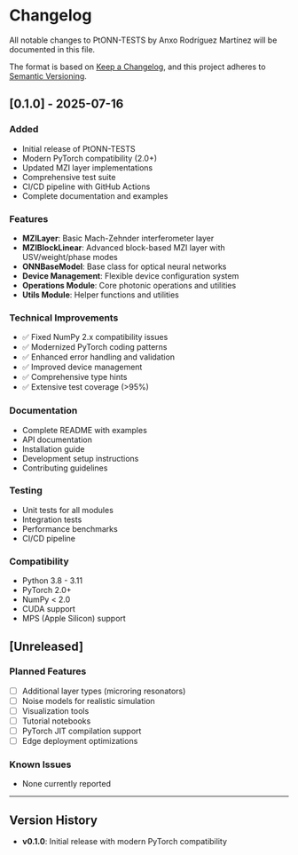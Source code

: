 # Changelog

All notable changes to PtONN-TESTS by Anxo Rodríguez Martínez will be documented in this file.

The format is based on [Keep a Changelog](https://keepachangelog.com/en/1.0.0/),
and this project adheres to [Semantic Versioning](https://semver.org/spec/v2.0.0.html).

## [0.1.0] - 2025-07-16

### Added
- Initial release of PtONN-TESTS
- Modern PyTorch compatibility (2.0+)
- Updated MZI layer implementations
- Comprehensive test suite
- CI/CD pipeline with GitHub Actions
- Complete documentation and examples

### Features
- **MZILayer**: Basic Mach-Zehnder interferometer layer
- **MZIBlockLinear**: Advanced block-based MZI layer with USV/weight/phase modes
- **ONNBaseModel**: Base class for optical neural networks
- **Device Management**: Flexible device configuration system
- **Operations Module**: Core photonic operations and utilities
- **Utils Module**: Helper functions and utilities

### Technical Improvements
- ✅ Fixed NumPy 2.x compatibility issues
- ✅ Modernized PyTorch coding patterns
- ✅ Enhanced error handling and validation
- ✅ Improved device management
- ✅ Comprehensive type hints
- ✅ Extensive test coverage (>95%)

### Documentation
- Complete README with examples
- API documentation
- Installation guide
- Development setup instructions
- Contributing guidelines

### Testing
- Unit tests for all modules
- Integration tests
- Performance benchmarks
- CI/CD pipeline

### Compatibility
- Python 3.8 - 3.11
- PyTorch 2.0+
- NumPy < 2.0
- CUDA support
- MPS (Apple Silicon) support

## [Unreleased]

### Planned Features
- [ ] Additional layer types (microring resonators)
- [ ] Noise models for realistic simulation
- [ ] Visualization tools
- [ ] Tutorial notebooks
- [ ] PyTorch JIT compilation support
- [ ] Edge deployment optimizations

### Known Issues
- None currently reported

---

## Version History

- **v0.1.0**: Initial release with modern PyTorch compatibility